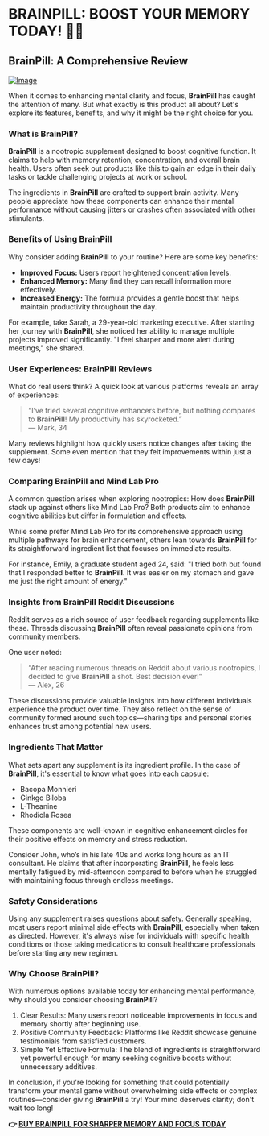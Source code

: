# BRAINPILL: BOOST YOUR MEMORY TODAY! 🧠✨

## BrainPill: A Comprehensive Review

[![Image](https://www2.sellhealth.com/134/brainpill_new_3_2.jpg)](https://gchaffi.com/3JsyVrbU)

When it comes to enhancing mental clarity and focus, **BrainPill** has caught the attention of many. But what exactly is this product all about? Let's explore its features, benefits, and why it might be the right choice for you.

### What is BrainPill?

**BrainPill** is a nootropic supplement designed to boost cognitive function. It claims to help with memory retention, concentration, and overall brain health. Users often seek out products like this to gain an edge in their daily tasks or tackle challenging projects at work or school.

The ingredients in **BrainPill** are crafted to support brain activity. Many people appreciate how these components can enhance their mental performance without causing jitters or crashes often associated with other stimulants.

### Benefits of Using BrainPill

Why consider adding **BrainPill** to your routine? Here are some key benefits:

- **Improved Focus:** Users report heightened concentration levels.
- **Enhanced Memory:** Many find they can recall information more effectively.
- **Increased Energy:** The formula provides a gentle boost that helps maintain productivity throughout the day.
  
For example, take Sarah, a 29-year-old marketing executive. After starting her journey with **BrainPill**, she noticed her ability to manage multiple projects improved significantly. "I feel sharper and more alert during meetings," she shared.

### User Experiences: BrainPill Reviews

What do real users think? A quick look at various platforms reveals an array of experiences:

> “I’ve tried several cognitive enhancers before, but nothing compares to **BrainPill**! My productivity has skyrocketed.”  
> — Mark, 34  

Many reviews highlight how quickly users notice changes after taking the supplement. Some even mention that they felt improvements within just a few days!

### Comparing BrainPill and Mind Lab Pro

A common question arises when exploring nootropics: How does **BrainPill** stack up against others like Mind Lab Pro? Both products aim to enhance cognitive abilities but differ in formulation and effects.

While some prefer Mind Lab Pro for its comprehensive approach using multiple pathways for brain enhancement, others lean towards **BrainPill** for its straightforward ingredient list that focuses on immediate results.

For instance, Emily, a graduate student aged 24, said: "I tried both but found that I responded better to **BrainPill**. It was easier on my stomach and gave me just the right amount of energy."

### Insights from BrainPill Reddit Discussions

Reddit serves as a rich source of user feedback regarding supplements like these. Threads discussing **BrainPill** often reveal passionate opinions from community members.

One user noted:  
> “After reading numerous threads on Reddit about various nootropics, I decided to give **BrainPill** a shot. Best decision ever!”  
> — Alex, 26  

These discussions provide valuable insights into how different individuals experience the product over time. They also reflect on the sense of community formed around such topics—sharing tips and personal stories enhances trust among potential new users.

### Ingredients That Matter

What sets apart any supplement is its ingredient profile. In the case of **BrainPill**, it's essential to know what goes into each capsule:

- Bacopa Monnieri
- Ginkgo Biloba
- L-Theanine
- Rhodiola Rosea
  
These components are well-known in cognitive enhancement circles for their positive effects on memory and stress reduction.

Consider John, who’s in his late 40s and works long hours as an IT consultant. He claims that after incorporating **BrainPill**, he feels less mentally fatigued by mid-afternoon compared to before when he struggled with maintaining focus through endless meetings.

### Safety Considerations 

Using any supplement raises questions about safety. Generally speaking, most users report minimal side effects with **BrainPill**, especially when taken as directed. However, it's always wise for individuals with specific health conditions or those taking medications to consult healthcare professionals before starting any new regimen.

### Why Choose BrainPill?

With numerous options available today for enhancing mental performance, why should you consider choosing **BrainPill**?

1. Clear Results: Many users report noticeable improvements in focus and memory shortly after beginning use.
2. Positive Community Feedback: Platforms like Reddit showcase genuine testimonials from satisfied customers.
3. Simple Yet Effective Formula: The blend of ingredients is straightforward yet powerful enough for many seeking cognitive boosts without unnecessary additives.

In conclusion, if you're looking for something that could potentially transform your mental game without overwhelming side effects or complex routines—consider giving **BrainPill** a try! Your mind deserves clarity; don't wait too long!



**👉 [BUY BRAINPILL FOR SHARPER MEMORY AND FOCUS TODAY](https://gchaffi.com/3JsyVrbU)**